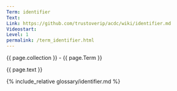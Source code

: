 ```yaml
---
Term: identifier
Text: 
Link: https://github.com/trustoverip/acdc/wiki/identifier.md
Videostart: 
Level: 1
permalink: /term_identifier.html
---
```


{{ page.collection }} - {{ page.Term }}

   {{ page.text }}

{% include_relative glossary/identifier.md %}
